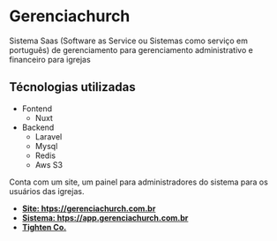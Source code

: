 # Gerenciachurch
Sistema Saas (Software as Service ou Sistemas como serviço em português) de gerenciamento para gerenciamento administrativo e financeiro para igrejas

## Técnologias utilizadas

  - Fontend
    - Nuxt
  - Backend
    - Laravel
    - Mysql
    - Redis
    - Aws S3
    
Conta com um site, um painel para administradores do sistema para os usuários das igrejas.

- **[Site: htps://gerenciachurch.com.br](htps://gerenciachurch.com.br)**
- **[Sistema: htps://app.gerenciachurch.com.br](htps://app.gerenciachurch.com.br)**
- **[Tighten Co.](https://tighten.co)**

